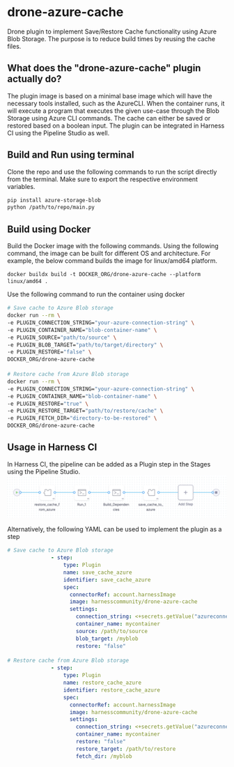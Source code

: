 # drone-azure-cache

Drone plugin to implement Save/Restore Cache functionality using Azure Blob Storage. The purpose is to reduce build times by reusing the cache files.

## What does the "drone-azure-cache" plugin actually do?
The plugin image is based on a minimal base image which will have the necessary tools installed, such as the AzureCLI. When the container runs, it will execute a program that executes the given use-case through the Blob Storage using Azure CLI commands. The cache can either be saved or restored based on a boolean input. The plugin can be integrated in Harness CI using the Pipeline Studio as well. 

## Build and Run using terminal

Clone the repo and use the following commands to run the script directly from the terminal. Make sure to export the respective environment variables.

```bash
pip install azure-storage-blob
python /path/to/repo/main.py
```

## Build using Docker

Build the Docker image with the following commands. Using the following command, the image can be built for different OS and architecture. For example, the below command builds the image for linux/amd64 platform. 

```
docker buildx build -t DOCKER_ORG/drone-azure-cache --platform linux/amd64 .
```
Use the following command to run the container using docker
```bash
# Save cache to Azure Blob storage
docker run --rm \                                                                                                                                                                  
-e PLUGIN_CONNECTION_STRING="your-azure-connection-string" \
-e PLUGIN_CONTAINER_NAME="blob-container-name" \
-e PLUGIN_SOURCE="path/to/source" \
-e PLUGIN_BLOB_TARGET="path/to/target/directory" \
-e PLUGIN_RESTORE="false" \
DOCKER_ORG/drone-azure-cache

# Restore cache from Azure Blob storage
docker run --rm \                                                                                                                                                                  
-e PLUGIN_CONNECTION_STRING="your-azure-connection-string" \
-e PLUGIN_CONTAINER_NAME="blob-container-name" \
-e PLUGIN_RESTORE="true" \
-e PLUGIN_RESTORE_TARGET="path/to/restore/cache" \
-e PLUGIN_FETCH_DIR="directory-to-be-restored" \
DOCKER_ORG/drone-azure-cache
```

## Usage in Harness CI

In Harness CI, the pipeline can be added as a Plugin step in the Stages using the Pipeline Studio.
![Pipeline Image](images/pipeline.png)

Alternatively, the following YAML can be used to implement the plugin as a step
```yaml
# Save cache to Azure Blob storage
              - step:
                  type: Plugin
                  name: save_cache_azure
                  identifier: save_cache_azure
                  spec:
                    connectorRef: account.harnessImage
                    image: harnesscommunity/drone-azure-cache
                    settings:
                      connection_string: <+secrets.getValue("azureconnectionstring")>
                      container_name: mycontainer
                      source: /path/to/source
                      blob_target: /myblob
                      restore: "false"

# Restore cache from Azure Blob storage
              - step:
                  type: Plugin
                  name: restore_cache_azure
                  identifier: restore_cache_azure
                  spec:
                    connectorRef: account.harnessImage
                    image: harnesscommunity/drone-azure-cache
                    settings:
                      connection_string: <+secrets.getValue("azureconnectionstring")>
                      container_name: mycontainer
                      restore: "false"
                      restore_target: /path/to/restore
                      fetch_dir: /myblob
```
